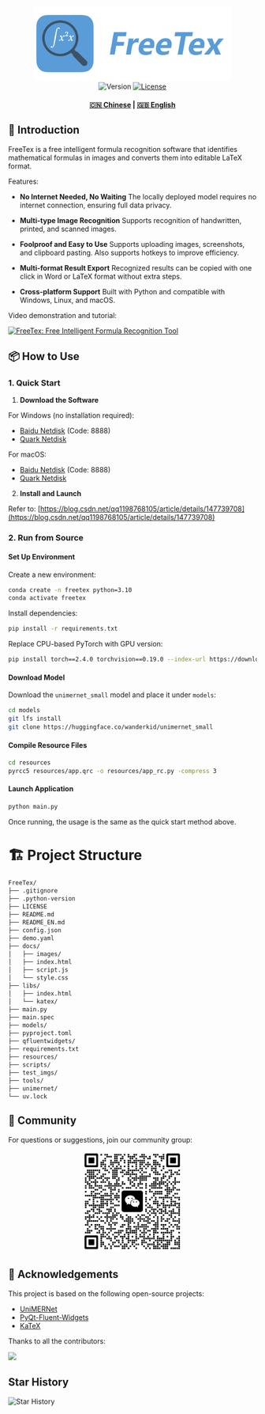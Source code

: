 <div align="center">
  <img src="images/logo.png" width="400" alt="FreeTex">
</div>

<div align="center">
  <img src="https://img.shields.io/badge/Version-0.2.0-blue" alt="Version">
  <a href="LICENSE"><img src="https://img.shields.io/badge/License-AGPL3.0-green" alt="License"></a>
  <h4>
    <a href="README.md">🇨🇳 Chinese</a>
    <span> | </span>
    <a href="README_EN.md">🇬🇧 English</a>
  </h4>
</div>

## 🌟 Introduction

FreeTex is a free intelligent formula recognition software that identifies mathematical formulas in images and converts them into editable LaTeX format.

Features:

* **No Internet Needed, No Waiting**
  The locally deployed model requires no internet connection, ensuring full data privacy.

* **Multi-type Image Recognition**
  Supports recognition of handwritten, printed, and scanned images.

* **Foolproof and Easy to Use**
  Supports uploading images, screenshots, and clipboard pasting. Also supports hotkeys to improve efficiency.

* **Multi-format Result Export**
  Recognized results can be copied with one click in Word or LaTeX format without extra steps.

* **Cross-platform Support**
  Built with Python and compatible with Windows, Linux, and macOS.

Video demonstration and tutorial:

[![FreeTex: Free Intelligent Formula Recognition Tool](https://i0.hdslb.com/bfs/archive/54175a1a4552c6236d05188bb63ff9ff26ccea54.jpg@672w_378h_1c.avif)](https://www.bilibili.com/video/BV1zPV2zVEMG)

## 📦 How to Use

### 1. Quick Start

1. **Download the Software**

For Windows (no installation required):

* [Baidu Netdisk](https://pan.baidu.com/s/12rtlWi6S8PxHL2NQew5_rg?pwd=8888) (Code: 8888)
* [Quark Netdisk](https://pan.quark.cn/s/65a205d8abb8)

For macOS:

* [Baidu Netdisk](https://pan.baidu.com/s/1NstYEU4TcWubJSAO8WcLTw?pwd=8888) (Code: 8888)
* [Quark Netdisk](https://pan.quark.cn/s/dac20f982f53)

2. **Install and Launch**

Refer to: [https://blog.csdn.net/qq1198768105/article/details/147739708](https://blog.csdn.net/qq1198768105/article/details/147739708)

### 2. Run from Source

#### Set Up Environment

Create a new environment:

```bash
conda create -n freetex python=3.10
conda activate freetex
```

Install dependencies:

```bash
pip install -r requirements.txt
```

Replace CPU-based PyTorch with GPU version:

```bash
pip install torch==2.4.0 torchvision==0.19.0 --index-url https://download.pytorch.org/whl/cu118
```

#### Download Model

Download the `unimernet_small` model and place it under `models`:

```bash
cd models
git lfs install
git clone https://huggingface.co/wanderkid/unimernet_small
```

#### Compile Resource Files

```bash
cd resources
pyrcc5 resources/app.qrc -o resources/app_rc.py -compress 3
```

#### Launch Application

```bash
python main.py
```

Once running, the usage is the same as the quick start method above.

# 🏗️ Project Structure

```
FreeTex/
├── .gitignore
├── .python-version
├── LICENSE
├── README.md
├── README_EN.md
├── config.json
├── demo.yaml
├── docs/
│   ├── images/
│   ├── index.html
│   ├── script.js
│   └── style.css
├── libs/
│   ├── index.html
│   └── katex/
├── main.py
├── main.spec
├── models/
├── pyproject.toml
├── qfluentwidgets/
├── requirements.txt
├── resources/
├── scripts/
├── test_imgs/
├── tools/
├── unimernet/
└── uv.lock
```

## 📄 Community

For questions or suggestions, join our community group:

<div align="center">
  <img src="docs/images/group.jpg" width="200" alt="Community QR Code">
</div>

## 🚀 Acknowledgements

This project is based on the following open-source projects:

* [UniMERNet](https://github.com/opendatalab/UniMERNet)
* [PyQt-Fluent-Widgets](https://github.com/zhiyiYo/PyQt-Fluent-Widgets)
* [KaTeX](https://github.com/KaTeX/KaTeX)

Thanks to all the contributors:

<a href="https://github.com/zstar1003/FreeTex/graphs/contributors">
  <img src="https://contrib.rocks/image?repo=zstar1003/FreeTex" />
</a>

## Star History

![Star History](https://starchart.cc/zstar1003/FreeTex.svg)
